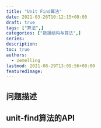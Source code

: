 ```yaml
---
title: "Unit Find算法"
date: 2021-03-26T10:12:15+08:00
draft: true
tags: ["算法",]
categories: ["数据结构与算法",]
series:
description:
toc: true
authors:
  - zemelling
lastmod: 2021-08-29T13:09:56+08:00
featuredImage:
---
```


## 问题描述
## unit-find算法的API 